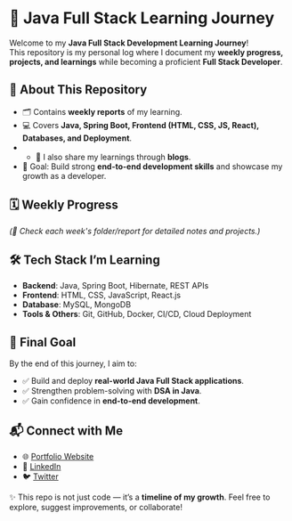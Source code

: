 # 🚀 Java Full Stack Learning Journey  

Welcome to my **Java Full Stack Development Learning Journey**!  
This repository is my personal log where I document my **weekly progress, projects, and learnings** while becoming a proficient **Full Stack Developer**.  


## 📌 About This Repository  
- 🗂️ Contains **weekly reports** of my learning.  
- 💻 Covers **Java, Spring Boot, Frontend (HTML, CSS, JS, React), Databases, and Deployment**.
- - 📝 I also share my learnings through **blogs**.
- 🎯 Goal: Build strong **end-to-end development skills** and showcase my growth as a developer.  


## 🗓️ Weekly Progress  

*(🔗 Check each week's folder/report for detailed notes and projects.)*  


## 🛠️ Tech Stack I’m Learning  

- **Backend**: Java, Spring Boot, Hibernate, REST APIs  
- **Frontend**: HTML, CSS, JavaScript, React.js  
- **Database**: MySQL, MongoDB  
- **Tools & Others**: Git, GitHub, Docker, CI/CD, Cloud Deployment  


## 🎯 Final Goal  
By the end of this journey, I aim to:  
- ✅ Build and deploy **real-world Java Full Stack applications**.  
- ✅ Strengthen problem-solving with **DSA in Java**.  
- ✅ Gain confidence in **end-to-end development**.  


## 📬 Connect with Me  

- 🌐 [Portfolio Website](#https://aditya-pateriya-portfolio.vercel.app/)  
- 💼 [LinkedIn](#https://www.linkedin.com/in/aditya-pateriya7781/)  
- 🐦 [Twitter](#https://x.com/AdityaP62016807)


✨ This repo is not just code — it’s a **timeline of my growth**. Feel free to explore, suggest improvements, or collaborate!  
